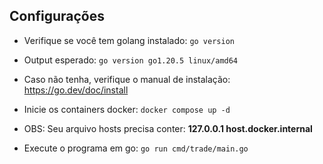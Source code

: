 ## Configurações

- Verifique se você tem golang instalado:
```go version```
- Output esperado:
```go version go1.20.5 linux/amd64```
- Caso não tenha, verifique o manual de instalação: https://go.dev/doc/install

- Inicie os containers docker:
```docker compose up -d```
- OBS: Seu arquivo hosts precisa conter: **127.0.0.1 host.docker.internal**

- Execute o programa em go:
```go run cmd/trade/main.go```
